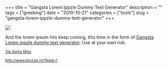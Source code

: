 +++
title = "Gangsta Lorem Ippzle Dummy Text Generator"
description = ""
tags = ["greeking"]
date = "2010-10-21"
categories = ["tools"]
slug = "gangsta-lorem-ippzle-dummy-text-generator"
+++


<div class="tool-screenshot mb1"><a href="http://www.lorizzle.nl/?feed=1"><img id="bluga-thumbnail-2697" class="bluga-thumbnail custom" src="/media/bluga/
wt522fc65f171fa_custom.jpg"/></a></div><p>And the lorem ipsum hits keep coming, this time in the form of <a href="http://www.lorizzle.nl/">Gangsta Lorem ippzle dummy text generator</a>. Use at your own risk.</p>

<p><small><a href="http://swiss-miss.com/">Via Swiss Miss</a></p>

  
<p><a href="http://www.lorizzle.nl/?feed=1">http://www.lorizzle.nl/?feed=1</a></p>
      
